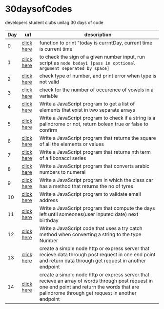 # 30daysofCodes

developers student clubs unilag 30 days of code

| Day | url                                                                                         | description                                                                                                                                                                                       |
| --- | ------------------------------------------------------------------------------------------- | ------------------------------------------------------------------------------------------------------------------------------------------------------------------------------------------------- |
| 0   | [click here](https://github.com/ogheneovo12/30daysofCodes/blob/master/beday0.js/ "Day 0")   | function to print "today is currntDay, current time is current time                                                                                                                               |
| 1   | [click here](https://github.com/ogheneovo12/30daysofCodes/blob/master/beday1.js/ "Day 1")   | to check the sign of a given number input, run script as `node beday1 [pass in opttional argument seperated by space]`                                                                            |
| 2   | [click here](https://github.com/ogheneovo12/30daysofCodes/blob/master/beday2.js/ "Day 2")   | check type of number, and print error when type is not valid                                                                                                                                      |
| 3   | [click here](https://github.com/ogheneovo12/30daysofCodes/blob/master/beday3.js/ "Day 3")   | check for the number of occurence of vowels in a variable                                                                                                                                         |
| 4   | [click here](https://github.com/ogheneovo12/30daysofCodes/blob/master/beday4.js/ "Day 4")   | Write a JavaScript program to get a list of elements that exist in two separate arrays                                                                                                            |
| 5   | [click here](https://github.com/ogheneovo12/30daysofCodes/blob/master/beday5.js/ "Day 5")   | Write a JavaScript program to check if a string is a palindrome or not, return bolean true or false to confirm                                                                                    |
| 6   | [click here](https://github.com/ogheneovo12/30daysofCodes/blob/master/beday6.js/ "Day 6")   | Write a JavaScript program that returns the square of all the elements or values                                                                                                                  |
| 7   | [click here](https://github.com/ogheneovo12/30daysofCodes/blob/master/beday7.js/ "Day 7")   | Write a JavaScript program that returns nth term of a fibonacci series                                                                                                                            |
| 8   | [click here](https://github.com/ogheneovo12/30daysofCodes/blob/master/beday8.js/ "Day 8")   | Write a JavaScript program that converts arabic numbers to numeral                                                                                                                                |
| 9   | [click here](https://github.com/ogheneovo12/30daysofCodes/blob/master/beday9.js/ "Day 9")   | Write a JavaScript program in which the class car has a method that returns the no of tyres                                                                                                       |
| 10  | [click here](https://github.com/ogheneovo12/30daysofCodes/blob/master/beday10.js/ "Day 10") | Write a JavaScript program to validate email address                                                                                                                                              |
| 11  | [click here](https://github.com/ogheneovo12/30daysofCodes/blob/master/beday11.js/ "Day 11") | Write a JavaScript program that compute the days left until someones(user inputed date) next birthday                                                                                             |
| 12  | [click here](https://github.com/ogheneovo12/30daysofCodes/blob/master/beday12.js/ "Day 12") | Write a JavaScript code that uses a try catch method when converting a string to the type Number                                                                                                  |
| 13  | [click here](https://github.com/ogheneovo12/30daysofCodes/blob/master/beday13.js/ "Day 13") | create a simple node http or express server that recieve data through post request in one end point and return data through get request in another endpoint                                       |
| 14  | [click here](https://github.com/ogheneovo12/30daysofCodes/blob/master/beday14.js/ "Day 14") | create a simple node http or express server that recieve an array of words through post request in one end point and return the words that are palindrome through get request in another endpoint |
